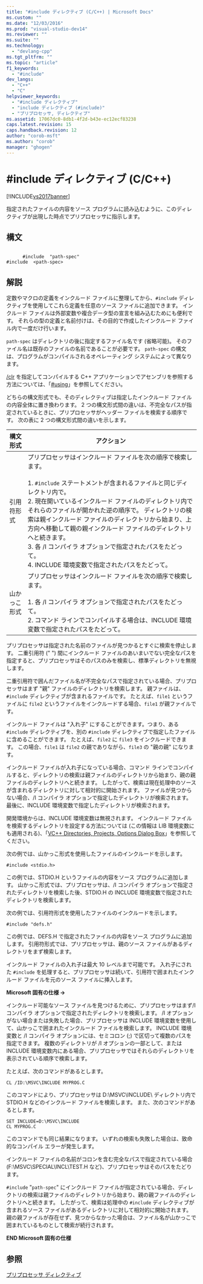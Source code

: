 ```yaml
---
title: "#include ディレクティブ (C/C++) | Microsoft Docs"
ms.custom: ""
ms.date: "12/03/2016"
ms.prod: "visual-studio-dev14"
ms.reviewer: ""
ms.suite: ""
ms.technology: 
  - "devlang-cpp"
ms.tgt_pltfrm: ""
ms.topic: "article"
f1_keywords: 
  - "#include"
dev_langs: 
  - "C++"
  - "C"
helpviewer_keywords: 
  - "#include ディレクティブ"
  - "include ディレクティブ (#include)"
  - "プリプロセッサ, ディレクティブ"
ms.assetid: 17067dc0-8db1-4f2d-b43e-ec12ecf83238
caps.latest.revision: 15
caps.handback.revision: 12
author: "corob-msft"
ms.author: "corob"
manager: "ghogen"
---
```

# #include ディレクティブ (C/C++)
[!INCLUDE[vs2017banner](../assembler/inline/includes/vs2017banner.md)]

指定されたファイルの内容をソース プログラムに読み込むように、このディレクティブが出現した時点でプリプロセッサに指示します。  
  
## 構文  
  
```  
  
      #include  "path-spec"  
#include  <path-spec>  
```  
  
## 解説  
 定数やマクロの定義をインクルード ファイルに整理してから、`#include` ディレクティブを使用してこれら定義を任意のソース ファイルに追加できます。  インクルード ファイルは外部変数や複合データ型の宣言を組み込むためにも便利です。  それらの型の定義と名前付けは、その目的で作成したインクルード ファイル内で一度だけ行います。  
  
 `path-spec` はディレクトリの後に指定するファイル名です \(省略可能\)。  そのファイル名は既存のファイルの名前であることが必要です。  `path-spec` の構文は、プログラムがコンパイルされるオペレーティング システムによって異なります。  
  
 [\/clr](../build/reference/clr-common-language-runtime-compilation.md) を指定してコンパイルする C\+\+ アプリケーションでアセンブリを参照する方法については、「[\#using](../preprocessor/hash-using-directive-cpp.md)」を参照してください。  
  
 どちらの構文形式でも、そのディレクティブは指定したインクルード ファイルの内容全体に置き換わります。  2 つの構文形式間の違いは、不完全なパスが指定されているときに、プリプロセッサがヘッダー ファイルを検索する順序です。  次の表に 2 つの構文形式間の違いを示します。  
  
|構文形式|アクション|  
|----------|-----------|  
|引用符形式|プリプロセッサはインクルード ファイルを次の順序で検索します。<br /><br /> 1.  `#include` ステートメントが含まれるファイルと同じディレクトリ内で。<br />2.  現在開いているインクルード ファイルのディレクトリ内でそれらのファイルが開かれた逆の順序で。  ディレクトリの検索は親インクルード ファイルのディレクトリから始まり、上方向へ移動して親の親インクルード ファイルのディレクトリへと続きます。<br />3.  各 \/I コンパイラ オプションで指定されたパスをたどって。<br />4.  INCLUDE 環境変数で指定されたパスをたどって。|  
|山かっこ形式|プリプロセッサはインクルード ファイルを次の順序で検索します。<br /><br /> 1.  各 \/I コンパイラ オプションで指定されたパスをたどって。<br />2.  コマンド ラインでコンパイルする場合は、INCLUDE 環境変数で指定されたパスをたどって。|  
  
 プリプロセッサは指定された名前のファイルが見つかるとすぐに検索を停止します。  二重引用符 \(" "\) 間にインクルード ファイルのあいまいでない完全なパスを指定すると、プリプロセッサはそのパスのみを検索し、標準ディレクトリを無視します。  
  
 二重引用符で囲んだファイル名が不完全なパスで指定されている場合、プリプロセッサはまず "親" ファイルのディレクトリを検索します。  親ファイルは、`#include` ディレクティブが含まれるファイルです。  たとえば、`file1` というファイルに `file2` というファイルをインクルードする場合、`file1` が親ファイルです。  
  
 インクルード ファイルは "入れ子" にすることができます。つまり、ある `#include` ディレクティブを、別の `#include` ディレクティブで指定したファイルに含めることができます。  たとえば、`file2` に `file3` をインクルードできます。  この場合、`file1` は `file2` の親でありながら、`file3` の "親の親" になります。  
  
 インクルード ファイルが入れ子になっている場合、コマンド ラインでコンパイルすると、ディレクトリの検索は親ファイルのディレクトリから始まり、親の親ファイルのディレクトリへと続きます。  したがって、検索は現在処理中のソースが含まれるディレクトリに対して相対的に開始されます。  ファイルが見つからない場合、\/I コンパイラ オプションで指定したディレクトリが検索されます。  最後に、INCLUDE 環境変数で指定したディレクトリが検索されます。  
  
 開発環境からは、INCLUDE 環境変数は無視されます。  インクルード ファイルを検索するディレクトリを設定する方法については \(この情報は LIB 環境変数にも適用される\)、「[VC\+\+ Directories, Projects, Options Dialog Box](http://msdn.microsoft.com/ja-jp/e027448b-c811-4c3d-8531-4325ad3f6e02)」を参照してください。  
  
 次の例では、山かっこ形式を使用したファイルのインクルードを示します。  
  
```  
#include <stdio.h>  
```  
  
 この例では、STDIO.H というファイルの内容をソース プログラムに追加します。  山かっこ形式では、プリプロセッサは、\/I コンパイラ オプションで指定されたディレクトリを検索した後、STDIO.H の INCLUDE 環境変数で指定されたディレクトリを検索します。  
  
 次の例では、引用符形式を使用したファイルのインクルードを示します。  
  
```  
#include "defs.h"  
```  
  
 この例では、DEFS.H で指定されたファイルの内容をソース プログラムに追加します。  引用符形式では、プリプロセッサは、親のソース ファイルがあるディレクトリをまず検索します。  
  
 インクルード ファイルの入れ子は最大 10 レベルまで可能です。  入れ子にされた `#include` を処理すると、プリプロセッサは続いて、引用符で囲まれたインクルード ファイルを元のソース ファイルに挿入します。  
  
 **Microsoft 固有の仕様 →**  
  
 インクルード可能なソース ファイルを見つけるために、プリプロセッサはまず\/I コンパイラ オプションで指定されたディレクトリを検索します。  \/I オプションがない場合または失敗した場合、プリプロセッサは INCLUDE 環境変数を使用して、山かっこで囲まれたインクルード ファイルを検索します。  INCLUDE 環境変数と \/I コンパイラ オプションには、セミコロン \(;\) で区切って複数のパスを指定できます。  複数のディレクトリが \/I オプションの一部として、または INCLUDE 環境変数内にある場合、プリプロセッサではそれらのディレクトリを表示されている順序で検索します。  
  
 たとえば、次のコマンドがあるとします。  
  
```  
CL /ID:\MSVC\INCLUDE MYPROG.C  
```  
  
 このコマンドにより、プリプロセッサは D:\\MSVC\\INCLUDE\\ ディレクトリ内で STDIO.H などのインクルード ファイルを検索します。  また、次のコマンドがあるとします。  
  
```  
SET INCLUDE=D:\MSVC\INCLUDE  
CL MYPROG.C  
```  
  
 このコマンドでも同じ結果になります。  いずれの検索も失敗した場合は、致命的なコンパイル エラーが発生します。  
  
 インクルード ファイルの名前がコロンを含む完全なパスで指定されている場合 \(F:\\MSVC\\SPECIAL\\INCL\\TEST.H など\)、プリプロセッサはそのパスをたどります。  
  
 `#include` "`path-spec`" にインクルード ファイルが指定されている場合、ディレクトリの検索は親ファイルのディレクトリから始まり、親の親ファイルのディレクトリへと続きます。  したがって、検索は処理中の `#include` ディレクティブが含まれるソース ファイルがあるディレクトリに対して相対的に開始されます。  親の親ファイルが存在せず、見つからなかった場合は、ファイル名が山かっこで囲まれているものとして検索が続行されます。  
  
 **END Microsoft 固有の仕様**  
  
## 参照  
 [プリプロセッサ ディレクティブ](../preprocessor/preprocessor-directives.md)